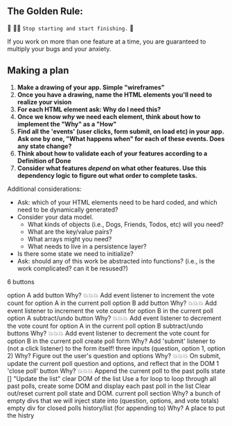 ## The Golden Rule: 

🦸 🦸‍♂️ `Stop starting and start finishing.` 🏁

If you work on more than one feature at a time, you are guaranteed to multiply your bugs and your anxiety.

## Making a plan

1) **Make a drawing of your app. Simple "wireframes"**
1) **Once you have a drawing, name the HTML elements you'll need to realize your vision**
1) **For each HTML element ask: Why do I need this?** 
1) **Once we know _why_ we need each element, think about how to implement the "Why" as a "How"**
1) **Find all the 'events' (user clicks, form submit, on load etc) in your app. Ask one by one, "What happens when" for each of these events. Does any state change?**
1) **Think about how to validate each of your features according to a Definition of Done**
1) **Consider what features _depend_ on what other features. Use this dependency logic to figure out what order to complete tasks.**

Additional considerations:
- Ask: which of your HTML elements need to be hard coded, and which need to be dynamically generated?
- Consider your data model. 
  - What kinds of objects (i.e., Dogs, Friends, Todos, etc) will you need? 
  - What are the key/value pairs? 
  - What arrays might you need? 
  - What needs to live in a persistence layer?
- Is there some state we need to initialize?
- Ask: should any of this work be abstracted into functions? (i.e., is the work complicated? can it be resused?)

6 buttons

option A add button
Why? 💥💥💥 Add event listener to increment the vote count for option A in the current poll
option B add button
Why? 💥💥💥 Add event listener to increment the vote count for option B in the current poll
option A subtract/undo button
Why? 💥💥💥 Add event listener to decrement the vote count for option A in the current poll
option B subtract/undo buttons
Why? 💥💥💥 Add event listener to decrement the vote count for option B in the current poll
create poll form
Why? Add 'submit' listener to (not a click listener) to the form itself!
three inputs (question, option 1, option 2)
Why? Figure out the user's question and options
Why? 💥💥💥 On submit, update the current poll question and options, and reflect that in the DOM
1 'close poll' button
Why?
💥💥💥
Append the current poll to the past polls state []
"Update the list"
clear DOM of the list
Use a for loop to loop through all past polls, create some DOM and display each past poll in the list
Clear out/reset current poll state and DOM.
current poll section
Why? a bunch of empty divs that we will inject state into (question, options, and vote totals)
empty div for closed polls history/list (for appending to)
Why? A place to put the histry